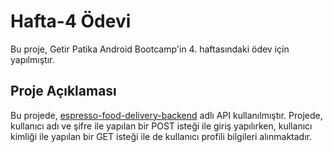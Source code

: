 # Hafta-4 Ödevi

Bu proje, Getir Patika Android Bootcamp'in 4. haftasındaki ödev için yapılmıştır.

## Proje Açıklaması

Bu projede, [espresso-food-delivery-backend](https://espresso-food-delivery-backend-cc3e106e2d34.herokuapp.com/) adlı API kullanılmıştır. Projede, kullanıcı adı ve şifre ile yapılan bir POST isteği ile giriş yapılırken, kullanıcı kimliği ile yapılan bir GET isteği ile de kullanıcı profili bilgileri alınmaktadır.

